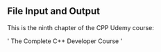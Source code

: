 ## File Input and Output

This is the ninth chapter of the CPP Udemy course:

'
The Complete C++ Developer Course
'
